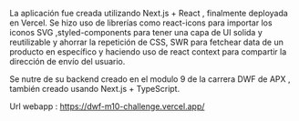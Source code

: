 La aplicación fue creada utilizando Next.js + React , finalmente deployada en Vercel.
Se hizo uso de librerías como react-icons para importar los iconos SVG ,styled-components para tener una capa de UI
solida y reutilizable y ahorrar la repetición de CSS, SWR para fetchear data de un producto en específico y haciendo uso de
react context para compartir la dirección de envío del usuario.

Se nutre de su backend creado en el modulo 9 de la carrera DWF de APX , también creado usando Next.js + TypeScript.

Url webapp : https://dwf-m10-challenge.vercel.app/

